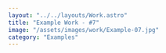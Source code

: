 ```yaml
---
layout: "../../layouts/Work.astro"
title: "Example Work - #7"
image: "/assets/images/work/Example-07.jpg"
category: "Examples"
---
```

